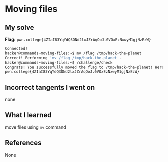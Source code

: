 # Moving files

## My solve
**Flag:** `pwn.college{4ZIaI83YqYdQ3ONd2lxJZrAqOoJ.0VOxEzNxwyM1gjNzEzW}`

```bash
Connected!
hacker@commands~moving-files:~$ mv /flag /tmp/hack-the-planet
Correct! Performing 'mv /flag /tmp/hack-the-planet'.
hacker@commands~moving-files:~$ /challenge/check
Congrats! You successfully moved the flag to /tmp/hack-the-planet! Here it is:
pwn.college{4ZIaI83YqYdQ3ONd2lxJZrAqOoJ.0VOxEzNxwyM1gjNzEzW}

```

## Incorrect tangents I went on
none

## What I learned
move files using `mv` command

## References 
None
